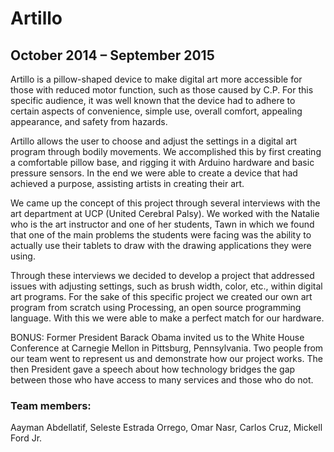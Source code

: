 # Artillo
## October 2014 – September 2015
Artillo is a pillow-shaped device to make digital art more accessible for those with reduced motor function, such as those caused by C.P. For this specific audience, it was well known that the device had to adhere to certain aspects of convenience, simple use, overall comfort, appealing appearance, and safety from hazards.

Artillo allows the user to choose and adjust the settings in a digital art program through bodily movements. We accomplished this by first creating a comfortable pillow base, and rigging it with Arduino hardware and basic pressure sensors. In the end we were able to create a device that had achieved a purpose, assisting artists in creating their art.

We came up the concept of this project through several interviews with the art department at UCP (United Cerebral Palsy). We worked with the Natalie who is the art instructor and one of her students, Tawn in which we found that one of the main problems the students were facing was the ability to actually use their tablets to draw with the drawing applications they were using.

Through these interviews we decided to develop a project that addressed issues with adjusting settings, such as brush width, color, etc., within digital art programs. For the sake of this specific project we created our own art program from scratch using Processing, an open source programming language. With this we were able to make a perfect match for our hardware.

BONUS: Former President Barack Obama invited us to the White House Conference at Carnegie Mellon in Pittsburg, Pennsylvania. Two people from our team went to represent us and demonstrate how our project works. The then President gave a speech about how technology bridges the gap between those who have access to many services and those who do not.

### Team members:
Aayman Abdellatif, Seleste Estrada Orrego, Omar Nasr, Carlos Cruz, Mickell Ford Jr.
